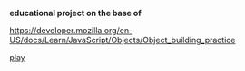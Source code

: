 **educational project on the base of**

https://developer.mozilla.org/en-US/docs/Learn/JavaScript/Objects/Object_building_practice

[play](https://andrslav13.github.io/first-project-js-html/index.html)

